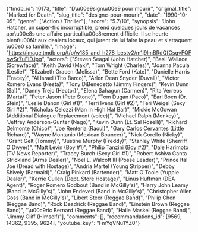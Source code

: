 {"tmdb_id": 10173, "title": "D\u00e9sign\u00e9 pour mourir", "original_title": "Marked for Death", "slug_title": "designe-pour-mourir", "date": "1990-10-05", "genre": ["Action / Thriller"], "score": "5.7/10", "synopsis": "John Hatcher, un super-flic incorruptible, prend quelques jours de vacances apr\u00e8s une affaire particuli\u00e8rement difficile. Il se heurte bient\u00f4t aux dealers locaux, qui jurent de lui faire la peau et s'attaquent \u00e0 sa famille.", "image": "https://image.tmdb.org/t/p/w185_and_h278_bestv2/m1j9lmBRdQfCsgvFQFbwSr7uFiD.jpg", "actors": ["Steven Seagal (John Hatcher)", "Basil Wallace (Screwface)", "Keith David (Max)", "Tom Wright (Charles)", "Joanna Pacula (Leslie)", "Elizabeth Gracen (Melissa)", "Bette Ford (Kate)", "Danielle Harris (Tracey)", "Al Israel (Tito Barco)", "Arlen Dean Snyder (Duvall)", "Victor Romero Evans (Nesta)", "Tony DiBenedetto (Jimmy Fingers)", "Kevin Dunn (Sal)", "Danny Trejo (Hector)", "Elena Sahagun (Carmen)", "Rita Verreos (Marta)", "Peter Jason (Pete Stone)", "Tom Dugan (Paco)", "Earl Boen (Dr. Stein)", "Leslie Danon (Girl #1)", "Terri Ivens (Girl #2)", "Teri Weigel (Sexy Girl #2)", "Nicholas Celozzi (Man in High Hat Bar)", "Mickie McGowan (Additional Dialogue Replacement (voice))", "Michael Ralph (Monkey)", "Jeffrey Anderson-Gunter (Nago)", "Kevin Dunn (Lt. Sal Roselli)", "Richard Delmonte (Chico)", "Joe Renteria (Raoul)", "Gary Carlos Cervantes (Little Richard)", "Wayne Montanio (Mexican Bouncer)", "Nick Corello (Nicky)", "Grant Gelt (Tommy)", "Justine Murphy (Freddy)", "Stanley White (Sherriff O'Dwyer)", "Matt Levin (Boy #1)", "Philip Tanzini (Boy #2)", "Dale Harimoto (TV News Reporter)", "Tracey Burch (Sexy Girl #1)", "Robert Ashiva Ganta Strickland (Arms Dealer)", "Noel L. Walcott III (Posse Leader)", "Prince Ital Joe (Dread with Hostage)", "Andria Martel (Young Stripper)", "Debby Shively (Barmaid)", "Craig Pinkard (Bartender)", "Matt O'Toole (Yuppie Dealer)", "Kerrie Cullen (Dept. Store Hostage)", "Linus Huffman (DEA Agent)", "Roger Romero Godbout (Band in McGilly's)", "Harry John Leamy (Band in McGilly's)", "John Endeveri (Band in McGilly's)", "Christopher Allen Goss (Band in McGilly's)", "Libert Steer (Reggae Band)", "Philip Chen (Reggae Band)", "Rock Deadrick (Reggae Band)", "Einstein Brown (Reggae Band)", "\u00c9ric Bernard (Reggae Band)", "Haile Maskel (Reggae Band)", "Jimmy Cliff (Himself)"], "comments": [], "recommandations_id": [9569, 14362, 9395, 9624], "youtube_key": "FmYqVNu1YZ0"}